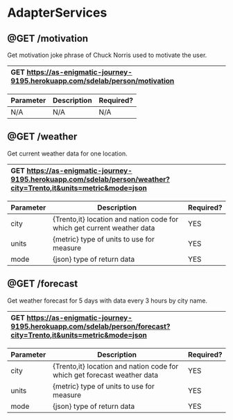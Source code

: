 # AdapterServices

## **@GET /motivation**

Get motivation joke phrase of Chuck Norris used to motivate the user.

| GET https://as-enigmatic-journey-9195.herokuapp.com/sdelab/person/motivation |
|:------------------------------------------------------------------------------|

| Parameter | Description | Required? |
|-----------|-------------|-----------|
| N/A | N/A  | N/A |

## **@GET /weather**

Get current weather data for one location.

| GET https://as-enigmatic-journey-9195.herokuapp.com/sdelab/person/weather?city=Trento,it&units=metric&mode=json |
|:-----------------------------------------------------------------------------------------------------------------|

| Parameter | Description | Required? |
|-----------|-------------|-----------|
| city | {Trento,it} location and nation code for which get current weather data  | YES |
| units | {metric} type of units to use for measure  | YES |
| mode | {json} type of return data  | YES |

## **@GET /forecast**

Get weather forecast for 5 days with data every 3 hours by city name.

| GET https://as-enigmatic-journey-9195.herokuapp.com/sdelab/person/forecast?city=Trento,it&units=metric&mode=json |
|:------------------------------------------------------------------------------------------------------------------|

| Parameter | Description | Required? |
|-----------|-------------|-----------|
| city | {Trento,it} location and nation code for which get forecast weather data  | YES |
| units | {metric} type of units to use for measure  | YES |
| mode | {json} type of return data  | YES |
